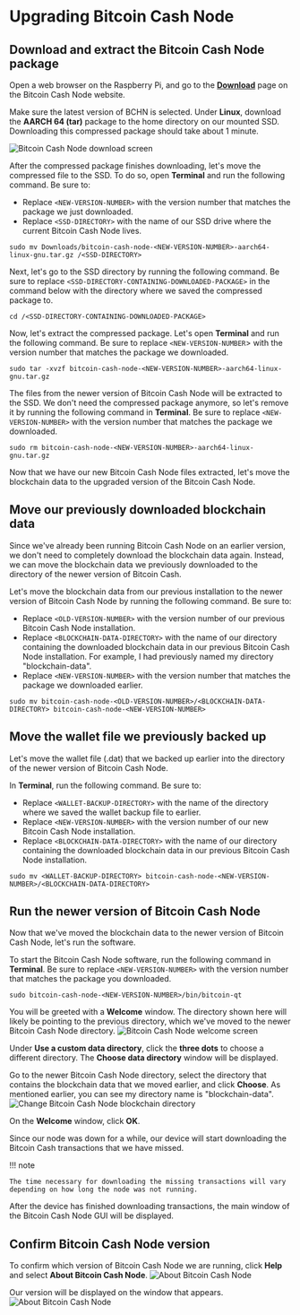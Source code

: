 # Upgrading Bitcoin Cash Node

## Download and extract the Bitcoin Cash Node package

Open a web browser on the Raspberry Pi, and go to the **[Download](https://bitcoincashnode.org/en/download.html)** page on the Bitcoin Cash Node website.

Make sure the latest version of BCHN is selected. Under **Linux**, download the **AARCH 64 (tar)** package to the home directory on our mounted SSD. Downloading this compressed package should take about 1 minute.

![Bitcoin Cash Node download screen](https://github.com/josh-wong/bitcoin-cash-node-on-raspberry-pi/blob/main/docs/assets/screenshots/bitcoin_cash_node_download.png?raw=true)

After the compressed package finishes downloading, let's move the compressed file to the SSD. To do so, open **Terminal** and run the following command. Be sure to:

- Replace `<NEW-VERSION-NUMBER>` with the version number that matches the package we just downloaded.
- Replace `<SSD-DIRECTORY>` with the name of our SSD drive where the current Bitcoin Cash Node lives.

```console
sudo mv Downloads/bitcoin-cash-node-<NEW-VERSION-NUMBER>-aarch64-linux-gnu.tar.gz /<SSD-DIRECTORY>
``` 

Next, let's go to the SSD directory by running the following command. Be sure to replace `<SSD-DIRECTORY-CONTAINING-DOWNLOADED-PACKAGE>` in the command below with the directory where we saved the compressed package to.

 ```console
 cd /<SSD-DIRECTORY-CONTAINING-DOWNLOADED-PACKAGE>
 ```

Now, let's extract the compressed package. Let's open **Terminal** and run the following command. Be sure to replace `<NEW-VERSION-NUMBER`> with the version number that matches the package we downloaded.

```console
sudo tar -xvzf bitcoin-cash-node-<NEW-VERSION-NUMBER>-aarch64-linux-gnu.tar.gz
```

The files from the newer version of Bitcoin Cash Node will be extracted to the SSD. We don't need the compressed package anymore, so let's remove it by running the following command in **Terminal**. Be sure to replace `<NEW-VERSION-NUMBER>` with the version number that matches the package we downloaded.

```console
sudo rm bitcoin-cash-node-<NEW-VERSION-NUMBER>-aarch64-linux-gnu.tar.gz
```

Now that we have our new Bitcoin Cash Node files extracted, let's move the blockchain data to the upgraded version of the Bitcoin Cash Node.

## Move our previously downloaded blockchain data

Since we've already been running Bitcoin Cash Node on an earlier version, we don't need to completely download the blockchain data again. Instead, we can move the blockchain data we previously downloaded to the directory of the newer version of Bitcoin Cash.

Let's move the blockchain data from our previous installation to the newer version of Bitcoin Cash Node by running the following command. Be sure to:

- Replace `<OLD-VERSION-NUMBER>` with the version number of our previous Bitcoin Cash Node installation.
- Replace `<BLOCKCHAIN-DATA-DIRECTORY>` with the name of our directory containing the downloaded blockchain data in our previous Bitcoin Cash Node installation. For example, I had previously named my directory "blockchain-data".
- Replace `<NEW-VERSION-NUMBER>` with the version number that matches the package we downloaded earlier.

```console
sudo mv bitcoin-cash-node-<OLD-VERSION-NUMBER>/<BLOCKCHAIN-DATA-DIRECTORY> bitcoin-cash-node-<NEW-VERSION-NUMBER>
```

## Move the wallet file we previously backed up

Let's move the wallet file (.dat) that we backed up earlier into the directory of the newer version of Bitcoin Cash Node.

In **Terminal**, run the following command. Be sure to:

- Replace `<WALLET-BACKUP-DIRECTORY>` with the name of the directory where we saved the wallet backup file to earlier.
- Replace `<NEW-VERSION-NUMBER>` with the version number of our new Bitcoin Cash Node installation.
- Replace `<BLOCKCHAIN-DATA-DIRECTORY>` with the name of our directory containing the downloaded blockchain data in our previous Bitcoin Cash Node installation.

```console
sudo mv <WALLET-BACKUP-DIRECTORY> bitcoin-cash-node-<NEW-VERSION-NUMBER>/<BLOCKCHAIN-DATA-DIRECTORY>
```

## Run the newer version of Bitcoin Cash Node

Now that we've moved the blockchain data to the newer version of Bitcoin Cash Node, let's run the software. 

To start the Bitcoin Cash Node software, run the following command in **Terminal**. Be sure to replace `<NEW-VERSION-NUMBER>` with the version number that matches the package you downloaded.

```console
sudo bitcoin-cash-node-<NEW-VERSION-NUMBER>/bin/bitcoin-qt
```

You will be greeted with a **Welcome** window. The directory shown here will likely be pointing to the previous directory, which we've moved to the newer Bitcoin Cash Node directory.
![Bitcoin Cash Node welcome screen](https://github.com/josh-wong/bitcoin-cash-node-on-raspberry-pi/blob/main/docs/assets/screenshots/upgrade_bitcoin_cash_node_welcome.png?raw=true)

Under **Use a custom data directory**, click the **three dots** to choose a different directory. The **Choose data directory** window will be displayed. 

Go to the newer Bitcoin Cash Node directory, select the directory that contains the blockchain data that we moved earlier, and click **Choose**. As mentioned earlier, you can see my directory name is "blockchain-data". 
![Change Bitcoin Cash Node blockchain directory](https://github.com/josh-wong/bitcoin-cash-node-on-raspberry-pi/blob/main/docs/assets/screenshots/upgrade_bitcoin_cash_node_welcome_change_directory.png?raw=true)

On the **Welcome** window, click **OK**. 

Since our node was down for a while, our device will start downloading the Bitcoin Cash transactions that we have missed.

!!! note
    
    The time necessary for downloading the missing transactions will vary depending on how long the node was not running.

After the device has finished downloading transactions, the main window of the Bitcoin Cash Node GUI will be displayed. 

## Confirm Bitcoin Cash Node version

To confirm which version of Bitcoin Cash Node we are running, click **Help** and select **About Bitcoin Cash Node**. 
![About Bitcoin Cash Node](https://github.com/josh-wong/bitcoin-cash-node-on-raspberry-pi/blob/main/docs/assets/screenshots/upgrade_bitcoin_cash_node_help_about.png?raw=true)

Our version will be displayed on the window that appears. 
![About Bitcoin Cash Node](https://github.com/josh-wong/bitcoin-cash-node-on-raspberry-pi/blob/main/docs/assets/screenshots/upgrade_bitcoin_cash_node_about.png?raw=true)